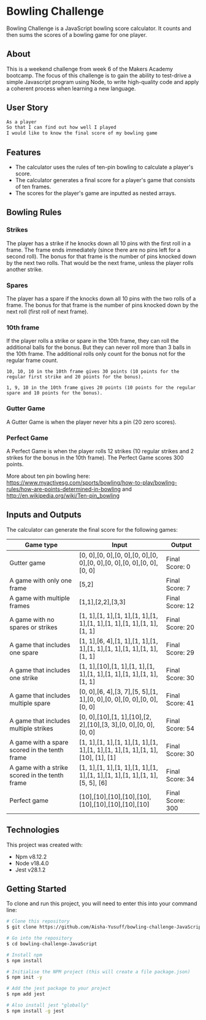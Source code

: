 # Bowling Challenge

Bowling Challenge is a JavaScript bowling score calculator. It counts and then sums the scores of a bowling game for one player.

## About

This is a weekend challenge from week 6 of the Makers Academy bootcamp. The focus of this challenge is to gain the ability to test-drive a simple Javascript program using Node, to write high-quality code and apply a coherent process when learning a new language.

## User Story

```bash
As a player
So that I can find out how well I played
I would like to know the final score of my bowling game
```

## Features

- The calculator uses the rules of ten-pin bowling to calculate a player's score.
- The calculator generates a final score for a player's game that consists of ten frames.
- The scores for the player's game are inputted as nested arrays.

## Bowling Rules

### Strikes

The player has a strike if he knocks down all 10 pins with the first roll in a frame. The frame ends immediately (since there are no pins left for a second roll). The bonus for that frame is the number of pins knocked down by the next two rolls. That would be the next frame, unless the player rolls another strike.

### Spares

The player has a spare if the knocks down all 10 pins with the two rolls of a frame. The bonus for that frame is the number of pins knocked down by the next roll (first roll of next frame).

### 10th frame

If the player rolls a strike or spare in the 10th frame, they can roll the additional balls for the bonus. But they can never roll more than 3 balls in the 10th frame. The additional rolls only count for the bonus not for the regular frame count.

    10, 10, 10 in the 10th frame gives 30 points (10 points for the regular first strike and 20 points for the bonus).

    1, 9, 10 in the 10th frame gives 20 points (10 points for the regular spare and 10 points for the bonus).

### Gutter Game

A Gutter Game is when the player never hits a pin (20 zero scores).

### Perfect Game

A Perfect Game is when the player rolls 12 strikes (10 regular strikes and 2 strikes for the bonus in the 10th frame). The Perfect Game scores 300 points.

More about ten pin bowling here: https://www.myactivesg.com/sports/bowling/how-to-play/bowling-rules/how-are-points-determined-in-bowling and http://en.wikipedia.org/wiki/Ten-pin_bowling

## Inputs and Outputs

The calculator can generate the final score for the following games:

| Game type                                      | Input                                                                         | Output           |
| ---------------------------------------------- | ----------------------------------------------------------------------------- | ---------------- |
| Gutter game                                    | [0, 0],[0, 0],[0, 0],[0, 0],[0, 0],[0, 0],[0, 0],[0, 0],[0, 0],[0, 0]         | Final Score: 0   |
| A game with only one frame                     | [5,2]                                                                         | Final Score: 7   |
| A game with multiple frames                    | [1,1],[2,2],[3,3]                                                             | Final Score: 12  |
| A game with no spares or strikes               | [1, 1],[1, 1],[1, 1],[1, 1],[1, 1],[1, 1],[1, 1],[1, 1],[1, 1],[1, 1]         | Final Score: 20  |
| A game that includes one spare                 | [1, 1],[6, 4],[1, 1],[1, 1],[1, 1],[1, 1],[1, 1],[1, 1],[1, 1],[1, 1]         | Final Score: 29  |
| A game that includes one strike                | [1, 1],[10],[1, 1],[1, 1],[1, 1],[1, 1],[1, 1],[1, 1],[1, 1],[1, 1]           | Final Score: 30  |
| A game that includes multiple spare            | [0, 0],[6, 4],[3, 7],[5, 5],[1, 1],[0, 0],[0, 0],[0, 0],[0, 0],[0, 0]         | Final Score: 41  |
| A game that includes multiple strikes          | [0, 0],[10],[1, 1],[10],[2, 2],[10],[3, 3],[0, 0],[0, 0],[0, 0]               | Final Score: 54  |
| A game with a spare scored in the tenth frame  | [1, 1],[1, 1],[1, 1],[1, 1],[1, 1],[1, 1],[1, 1],[1, 1],[1, 1],[10], [1], [1] | Final Score: 30  |
| A game with a strike scored in the tenth frame | [1, 1],[1, 1],[1, 1],[1, 1],[1, 1],[1, 1],[1, 1],[1, 1],[1, 1],[5, 5], [6]    | Final Score: 34  |
| Perfect game                                   | [10],[10],[10],[10],[10],[10],[10],[10],[10],[10]                             | Final Score: 300 |

## Technologies

This project was created with:

- Npm v8.12.2
- Node v18.4.0
- Jest v28.1.2

## Getting Started

To clone and run this project, you will need to enter this into your command line:

```bash
# Clone this repository
$ git clone https://github.com/Aisha-Yusuff/bowling-challenge-JavaScript.git

# Go into the repository
$ cd bowling-challenge-JavaScript

# Install npm
$ npm install

# Initialise the NPM project (this will create a file package.json)
$ npm init -y

# Add the jest package to your project
$ npm add jest

# Also install jest "globally"
$ npm install -g jest
```
